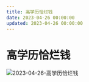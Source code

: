 ```yaml
---
title: 高学历恰烂钱
date: 2023-04-26 00:00:00
updated: 2023-04-26 00:00:00
---
```


# 高学历恰烂钱

![2023-04-26-高学历恰烂钱](assets/2023-04-26-高学历恰烂钱.jpeg)

